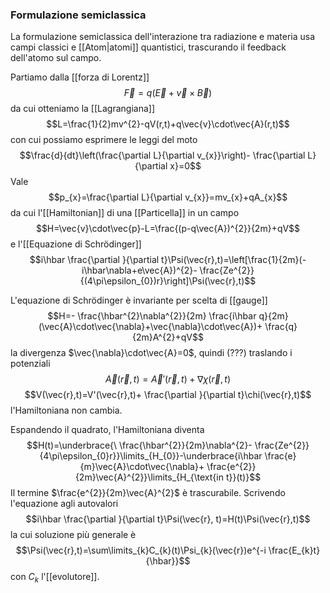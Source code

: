 ### Formulazione semiclassica
La formulazione semiclassica dell'interazione tra radiazione e materia usa campi classici e [[Atom|atomi]] quantistici, trascurando il feedback dell'atomo sul campo.

Partiamo dalla [[forza di Lorentz]]
$$\vec{F}=q(\vec{E}+\vec{v}\times\vec{B})$$
da cui otteniamo la [[Lagrangiana]]
$$L=\frac{1}{2}mv^{2}-qV(r,t)+q\vec{v}\cdot\vec{A}(r,t)$$
con cui possiamo esprimere le leggi del moto
$$\frac{d}{dt}\left(\frac{\partial L}{\partial v_{x}}\right)- \frac{\partial L}{\partial x}=0$$
Vale
$$p_{x}=\frac{\partial L}{\partial v_{x}}=mv_{x}+qA_{x}$$
da cui l'[[Hamiltonian]] di una [[Particella]] in un campo
$$H=\vec{v}\cdot\vec{p}-L=\frac{(p-q\vec{A})^{2}}{2m}+qV$$
e l'[[Equazione di Schrödinger]]
$$i\hbar \frac{\partial }{\partial t}\Psi(\vec{r},t)=\left[\frac{1}{2m}(-i\hbar\nabla+e\vec{A})^{2}- \frac{Ze^{2}}{(4\pi\epsilon_{0})r}\right]\Psi(\vec{r},t)$$

L'equazione di Schrödinger è invariante per scelta di [[gauge]]
$$H=- \frac{\hbar^{2}\nabla^{2}}{2m} \frac{i\hbar q}{2m}(\vec{A}\cdot\vec{\nabla}+\vec{\nabla}\cdot\vec{A})+ \frac{q}{2m}A^{2}+qV$$
la divergenza $\vec{\nabla}\cdot\vec{A}=0$, quindi (???) traslando i potenziali
$$\vec{A}(\vec{r},t)=\vec{A}'(\vec{r},t)+\nabla\chi(\vec{r},t)$$
$$V(\vec{r},t)=V'(\vec{r},t)+ \frac{\partial }{\partial t}\chi(\vec{r},t)$$
l'Hamiltoniana non cambia.

Espandendo il quadrato, l'Hamiltoniana diventa
$$H(t)=\underbrace{\ \frac{\hbar^{2}}{2m}\nabla^{2}- \frac{Ze^{2}}{4\pi\epsilon_{0}r}}\limits_{H_{0}}-\underbrace{i\hbar \frac{e}{m}\vec{A}\cdot\vec{\nabla}+ \frac{e^{2}}{2m}\vec{A}^{2}}\limits_{H_{\text{in t}}(t)}$$
Il termine $\frac{e^{2}}{2m}\vec{A}^{2}$ è trascurabile. Scrivendo l'equazione agli autovalori
$$i\hbar \frac{\partial }{\partial t}\Psi(\vec{r}, t)=H(t)\Psi(\vec{r},t)$$
la cui soluzione più generale è
$$\Psi(\vec{r},t)=\sum\limits_{k}C_{k}(t)\Psi_{k}(\vec{r})e^{-i \frac{E_{k}t}{\hbar}}$$
con $C_{k}$ l'[[evolutore]].